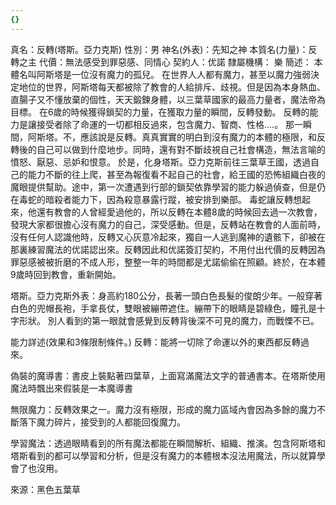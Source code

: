 ```yaml
---
{}
---
```

真名：反轉(塔斯。亞力克斯)
性別：男
神名(外表)：先知之神
本質名(力量)：反轉之主
代價：無法感受到罪惡感、同情心
契約人：优諾
隸屬機構： 樂
簡述：
本體名叫阿斯塔是一位沒有魔力的孤兒。
在世界人人都有魔力，甚至以魔力強弱決定地位的世界，阿斯塔每天都被除了教會的人給排斥、歧視。但是因為本身熱血、直腸子又不懂放棄的個性，天天鍛鍊身體，以三葉草國家的最高力量者，魔法帝為目標。
在6歲的時候獲得鎖契的力量，在獲取力量的瞬間，反轉發動。
反轉的能力是讓接受者除了命運的一切都相反過來，包含魔力、智商、性格....。
那一瞬間，阿斯塔。不，應該說是反轉。真真實實的明白到沒有魔力的本體的極限，和反轉後的自己可以做到什麼地步。同時，還有對不斷歧視自己社會構造，無法言喻的憤怒、厭惡、忌妒和恨意。
於是，化身塔斯。亞力克斯前往三葉草王國，透過自己的能力不斷的往上爬，甚至為報復看不起自己的社會，給王國的恐怖組織白夜的魔眼提供幫助。途中，第一次遭遇到行部的鎖契依靠學習的能力躲過偵查，但是仍在毒蛇的暗殺者能力下，因為殺意暴露行蹤，被安排到樂部。
毒蛇讓反轉想起來，他還有教會的人曾經愛過他的，所以反轉在本體8歲的時候回去過一次教會，發現大家都很擔心沒有魔力的自己，深受感動。但是，反轉站在教會的人面前時，沒有任何人認識他時，反轉又心灰意冷起來，獨自一人逃到魔神的遺骸下，卻被在那裏練習魔法的优諾認出來。反轉因此和优諾簽訂契約，不用付出代價的反轉因為罪惡感被被折磨的不成人形，整整一年的時間都是尤諾偷偷在照顧。終於，在本體9歲時回到教會，重新開始。

塔斯。亞力克斯外表：身高約180公分，長著一頭白色長髮的俊朗少年。一般穿著白色的兜帽長袍，手拿長仗，雙眼被繃帶遮住。繃帶下的眼睛是碧綠色，瞳孔是十字形狀。
別人看到的第一眼就會感覺到反轉背後深不可見的魔力，而戰慄不已。

能力詳述(效果和3條限制條件。)
反轉：能將一切除了命運以外的東西都反轉過來。

偽裝的魔導書：書皮上裝點著四葉草，上面寫滿魔法文字的普通書本。在塔斯使用魔法時飄出來假裝是一本魔導書

無限魔力：反轉效果之一。魔力沒有極限，形成的魔力區域內會因為多餘的魔力不斷落下魔力碎片，接受到的人都能回復魔力。

學習魔法：透過眼睛看到的所有魔法都能在瞬間解析、組織、推演。包含阿斯塔和塔斯看到的都可以學習和分析，但是沒有魔力的本體根本沒法用魔法，所以就算學會了也沒用。

來源：黑色五葉草



